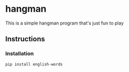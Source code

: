# hangman
This is a simple hangman program that's just fun to play

## Instructions
### Installation
```
pip install english-words
```
